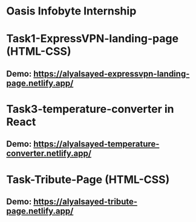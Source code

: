 # Oasis Infobyte Internship

# Task1-ExpressVPN-landing-page (HTML-CSS)

## Demo: https://alyalsayed-expressvpn-landing-page.netlify.app/

# Task3-temperature-converter in React
## Demo: https://alyalsayed-temperature-converter.netlify.app/

# Task-Tribute-Page (HTML-CSS)
## Demo: https://alyalsayed-tribute-page.netlify.app/



